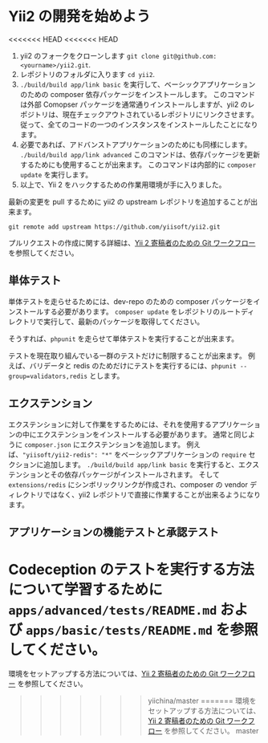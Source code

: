 Yii2 の開発を始めよう
=====================

<<<<<<< HEAD
<<<<<<< HEAD
1. yii2 のフォークをクローンします `git clone git@github.com:<yourname>/yii2.git`.
2. レポジトリのフォルダに入ります `cd yii2`.
3. `./build/build app/link basic` を実行して、ベーシックアプリケーションのための composer 依存パッケージをインストールします。
  このコマンドは外部 Comopser パッケージを通常通りインストールしますが、yii2 のレポジトリは、現在チェックアウトされているレポジトリにリンクさせます。
  従って、全てのコードの一つのインスタンスをインストールしたことになります。
4. 必要であれば、アドバンストアプリケーションのためにも同様にします。
  `./build/build app/link advanced`
  このコマンドは、依存パッケージを更新するためにも使用することが出来ます。
  このコマンドは内部的に `composer update` を実行します。
5. 以上で、Yii 2 をハックするための作業用環境が手に入りました。

最新の変更を pull するために yii2 の upstream レポジトリを追加することが出来ます。

```
git remote add upstream https://github.com/yiisoft/yii2.git
```

プルリクエストの作成に関する詳細は、[Yii 2 寄稿者のための Git ワークフロー](git-workflow.md) を参照してください。

単体テスト
----------

単体テストを走らせるためには、dev-repo のための composer パッケージをインストールする必要があります。
`composer update` をレポジトリのルートディレクトリで実行して、最新のパッケージを取得してください。

そうすれば、`phpunit` を走らせて単体テストを実行することが出来ます。

テストを現在取り組んでいる一群のテストだけに制限することが出来ます。
例えば、バリデータと redis のためだけにテストを実行するには、`phpunit --group=validators,redis` とします。

エクステンション
----------------

エクステンションに対して作業をするためには、それを使用するアプリケーションの中にエクステンションをインストールする必要があります。
通常と同じように `composer.json` にエクステンションを追加します。
例えば、`"yiisoft/yii2-redis": "*"` をベーシックアプリケーションの `require` セクションに追加します。
`./build/build app/link basic` を実行すると、エクステンションとその依存パッケージがインストールされます。
そして `extensions/redis` にシンボリックリンクが作成され、composer の vendor ディレクトリではなく、yii2 レポジトリで直接に作業することが出来るようになります。


アプリケーションの機能テストと承認テスト
----------------------------------------

Codeception のテストを実行する方法について学習するために `apps/advanced/tests/README.md` および `apps/basic/tests/README.md` を参照してください。
=======
環境をセットアップする方法については、[Yii 2 寄稿者のための Git ワークフロー](git-workflow.md) を参照してください。
>>>>>>> yiichina/master
=======
環境をセットアップする方法については、[Yii 2 寄稿者のための Git ワークフロー](git-workflow.md) を参照してください。
>>>>>>> master
